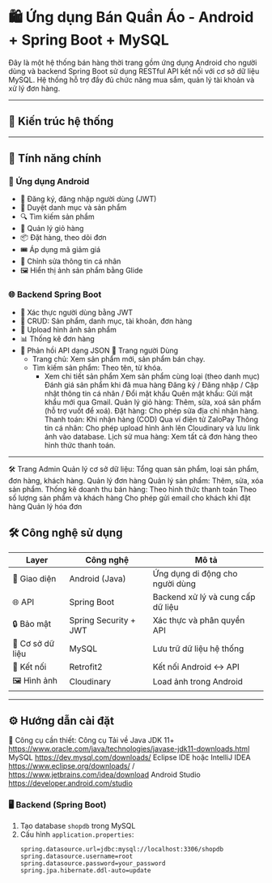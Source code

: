 # 🛍️ Ứng dụng Bán Quần Áo - Android + Spring Boot + MySQL

Đây là một hệ thống bán hàng thời trang gồm ứng dụng Android cho người dùng và backend Spring Boot sử dụng RESTful API kết nối với cơ sở dữ liệu MySQL. Hệ thống hỗ trợ đầy đủ chức năng mua sắm, quản lý tài khoản và xử lý đơn hàng.

---

## 🧩 Kiến trúc hệ thống


---

## 🚀 Tính năng chính

### 📱 Ứng dụng Android
- 👤 Đăng ký, đăng nhập người dùng (JWT)
- 🧥 Duyệt danh mục và sản phẩm
- 🔍 Tìm kiếm sản phẩm
- 🛒 Quản lý giỏ hàng
- 📦 Đặt hàng, theo dõi đơn
- 🎟️ Áp dụng mã giảm giá
- 👤 Chỉnh sửa thông tin cá nhân
- 🖼️ Hiển thị ảnh sản phẩm bằng Glide

### 🌐 Backend Spring Boot
- 🔐 Xác thực người dùng bằng JWT
- 🧰 CRUD: Sản phẩm, danh mục, tài khoản, đơn hàng
- 📁 Upload hình ảnh sản phẩm
- 📊 Thống kê đơn hàng
- 💬 Phản hồi API dạng JSON
👤 Trang người Dùng
   - Trang chủ: Xem sản phẩm mới, sản phẩm bán chạy.
   - Tìm kiếm sản phẩm: Theo tên, từ khóa.
     - Xem chi tiết sản phẩm
Xem sản phẩm cùng loại (theo danh mục)
Đánh giá sản phẩm khi đã mua hàng
Đăng ký / Đăng nhập / Cập nhật thông tin cá nhân / Đổi mật khẩu
Quên mật khẩu: Gửi mật khẩu mới qua Gmail.
Quản lý giỏ hàng: Thêm, sửa, xoá sản phẩm (hỗ trợ vuốt để xoá).
Đặt hàng: Cho phép sửa địa chỉ nhận hàng.
Thanh toán:
Khi nhận hàng (COD)
Qua ví điện tử ZaloPay
Thông tin cá nhân: Cho phép upload hình ảnh lên Cloudinary và lưu link ảnh vào database.
Lịch sử mua hàng: Xem tất cả đơn hàng theo hình thức thanh toán.
---

🛠️ Trang Admin
Quản lý cơ sở dữ liệu: Tổng quan sản phẩm, loại sản phẩm, đơn hàng, khách hàng.
Quản lý đơn hàng
Quản lý sản phẩm: Thêm, sửa, xóa sản phẩm.
Thống kê doanh thu bán hàng:
Theo hình thức thanh toán
Theo số lượng sản phẩm và khách hàng
Cho phép gửi email cho khách khi đặt hàng
Quản lý hóa đơn

## 🛠️ Công nghệ sử dụng

| Layer         | Công nghệ            | Mô tả                             |
|---------------|----------------------|-----------------------------------|
| 📱 Giao diện  | Android (Java)       | Ứng dụng di động cho người dùng   |
| 🌐 API        | Spring Boot          | Backend xử lý và cung cấp dữ liệu |
| 🔒 Bảo mật     | Spring Security + JWT| Xác thực và phân quyền API        |
| 💾 Cơ sở dữ liệu | MySQL              | Lưu trữ dữ liệu hệ thống          |
| 🔗 Kết nối    | Retrofit2             | Kết nối Android ↔ API             |
| 🖼️ Hình ảnh   | Cloudinary            | Load ảnh trong Android            |

---

## ⚙️ Hướng dẫn cài đặt

🔧 Công cụ cần thiết:
Công cụ	Tải về
Java JDK 11+	https://www.oracle.com/java/technologies/javase-jdk11-downloads.html
MySQL	https://dev.mysql.com/downloads/
Eclipse IDE hoặc IntelliJ IDEA	https://www.eclipse.org/downloads/ / https://www.jetbrains.com/idea/download
Android Studio	https://developer.android.com/studio
### 🖥️ Backend (Spring Boot)
1. Tạo database `shopdb` trong MySQL
2. Cấu hình `application.properties`:
   ```properties
   spring.datasource.url=jdbc:mysql://localhost:3306/shopdb
   spring.datasource.username=root
   spring.datasource.password=your_password
   spring.jpa.hibernate.ddl-auto=update
